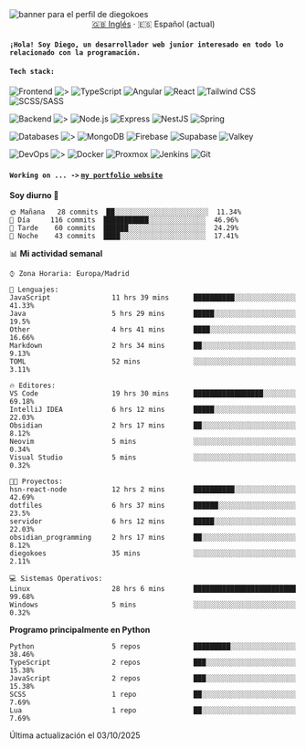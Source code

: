 <picture>
 <source media="(prefers-color-scheme: dark)" srcset="https://i.imgur.com/G5n6xUz.png">
 <source media="(prefers-color-scheme: light)" srcset="https://i.imgur.com/8gLfu4u.png">
 <img alt="banner para el perfil de diegokoes" src="https://i.imgur.com/G5n6xUz.png">
</picture>

<!-- Cambiador de idioma -->
<div align="center">
  <a href="./README.md">🇬🇧 Inglés</a> · <a>🇪🇸 Español (actual)</a>
</div>

#### `¡Hola! Soy Diego, un desarrollador web junior interesado en todo lo relacionado con la programación.`

#### `Tech stack:` 
<!-- Frontend -->
![Frontend   ](https://img.shields.io/badge/Frontend-20232a?style=for-the-badge&logo=terminal&logoColor=white)
![>](https://img.shields.io/badge/%3E-000000?style=for-the-badge&labelColor=000000&color=000000&logoColor=white&labelWidth=20) 
![TypeScript](https://img.shields.io/badge/typescript-3178C6?style=for-the-badge&logo=typescript&logoColor=white)
![Angular](https://img.shields.io/badge/angular-7E22CE?style=for-the-badge&logo=angular&logoColor=white)
![React](https://img.shields.io/badge/react-20232a?style=for-the-badge&logo=react&logoColor=61DAFB)
![Tailwind CSS](https://img.shields.io/badge/tailwindcss-06B6D4?style=for-the-badge&logo=tailwindcss&logoColor=white)
![SCSS/SASS](https://img.shields.io/badge/scss-CC6699?style=for-the-badge&logo=sass&logoColor=white)
<!-- Backend -->
![Backend    ](https://img.shields.io/badge/Backend-20232a?style=for-the-badge&logo=terminal&logoColor=white)
![>](https://img.shields.io/badge/%3E-000000?style=for-the-badge&labelColor=000000&color=000000&logoColor=white&labelWidth=20) 
![Node.js](https://img.shields.io/badge/node.js-339933?style=for-the-badge&logo=nodedotjs&logoColor=white)
![Express](https://img.shields.io/badge/express-000000?style=for-the-badge&logo=express&logoColor=white)
![NestJS](https://img.shields.io/badge/nestjs-E0234E?style=for-the-badge&logo=nestjs&logoColor=white)
![Spring](https://img.shields.io/badge/spring-6DB33F?style=for-the-badge&logo=spring&logoColor=white)
<!-- Databases -->
![Databases  ](https://img.shields.io/badge/BD's-20232a?style=for-the-badge&logo=terminal&logoColor=white)
![>](https://img.shields.io/badge/%3E-000000?style=for-the-badge&labelColor=000000&color=000000&logoColor=white&labelWidth=20) 
![MongoDB](https://img.shields.io/badge/mongodb-4EA94B?style=for-the-badge&logo=mongodb&logoColor=white)
![Firebase](https://img.shields.io/badge/firebase-FFCA28?style=for-the-badge&logo=firebase&logoColor=black)
![Supabase](https://img.shields.io/badge/supabase-3ECF8E?style=for-the-badge&logo=supabase&logoColor=white)
![Valkey](https://img.shields.io/badge/valkey-DC382D?style=for-the-badge&logo=valkey&logoColor=white)
<!-- DevOps -->
![DevOps     ](https://img.shields.io/badge/DevOps-20232a?style=for-the-badge&logo=terminal&logoColor=white)
![>](https://img.shields.io/badge/%3E-000000?style=for-the-badge&labelColor=000000&color=000000&logoColor=white&labelWidth=20) 
![Docker](https://img.shields.io/badge/docker-2496ED?style=for-the-badge&logo=docker&logoColor=white)
![Proxmox](https://img.shields.io/badge/proxmox-e57000?style=for-the-badge&logo=proxmox&logoColor=white)
![Jenkins](https://img.shields.io/badge/jenkins-D24939?style=for-the-badge&logo=jenkins&logoColor=white)
![Git](https://img.shields.io/badge/git-F05032?style=for-the-badge&logo=git&logoColor=white)

#### `Working on ... ->`  [`my portfolio website`](https://github.com/diegokoes/portfolio)


<!--START_SECTION:waka_es-->
**Soy diurno 🐤** 

```text
🌞 Mañana   28 commits  ██░░░░░░░░░░░░░░░░░░░░░░░  11.34%
🌆 Día     116 commits  ███████████░░░░░░░░░░░░░░  46.96%
🌃 Tarde    60 commits  ██████░░░░░░░░░░░░░░░░░░░  24.29%
🌙 Noche    43 commits  ████░░░░░░░░░░░░░░░░░░░░░  17.41%
```


📊 **Mi actividad semanal** 

```text
⌚︎ Zona Horaria: Europa/Madrid

💬 Lenguajes: 
JavaScript               11 hrs 39 mins      ██████████░░░░░░░░░░░░░░░   41.33% 
Java                     5 hrs 29 mins       █████░░░░░░░░░░░░░░░░░░░░   19.5% 
Other                    4 hrs 41 mins       ████░░░░░░░░░░░░░░░░░░░░░   16.66% 
Markdown                 2 hrs 34 mins       ██░░░░░░░░░░░░░░░░░░░░░░░   9.13% 
TOML                     52 mins             ░░░░░░░░░░░░░░░░░░░░░░░░░   3.11%

🔥 Editores: 
VS Code                  19 hrs 30 mins      █████████████████░░░░░░░░   69.18% 
IntelliJ IDEA            6 hrs 12 mins       █████░░░░░░░░░░░░░░░░░░░░   22.03% 
Obsidian                 2 hrs 17 mins       ██░░░░░░░░░░░░░░░░░░░░░░░   8.12% 
Neovim                   5 mins              ░░░░░░░░░░░░░░░░░░░░░░░░░   0.34% 
Visual Studio            5 mins              ░░░░░░░░░░░░░░░░░░░░░░░░░   0.32%

🐱‍💻 Proyectos: 
hsn-react-node           12 hrs 2 mins       ██████████░░░░░░░░░░░░░░░   42.69% 
dotfiles                 6 hrs 37 mins       ██████░░░░░░░░░░░░░░░░░░░   23.5% 
servidor                 6 hrs 12 mins       █████░░░░░░░░░░░░░░░░░░░░   22.03% 
obsidian_programming     2 hrs 17 mins       ██░░░░░░░░░░░░░░░░░░░░░░░   8.12% 
diegokoes                35 mins             ░░░░░░░░░░░░░░░░░░░░░░░░░   2.11%

💻 Sistemas Operativos: 
Linux                    28 hrs 6 mins       █████████████████████████   99.68% 
Windows                  5 mins              ░░░░░░░░░░░░░░░░░░░░░░░░░   0.32%

```

**Programo principalmente en Python** 

```text
Python                   5 repos             █████████░░░░░░░░░░░░░░░░   38.46% 
TypeScript               2 repos             ███░░░░░░░░░░░░░░░░░░░░░░   15.38% 
JavaScript               2 repos             ███░░░░░░░░░░░░░░░░░░░░░░   15.38% 
SCSS                     1 repo              ██░░░░░░░░░░░░░░░░░░░░░░░   7.69% 
Lua                      1 repo              ██░░░░░░░░░░░░░░░░░░░░░░░   7.69%

```



 Última actualización el 03/10/2025
<!--END_SECTION:waka_es-->
